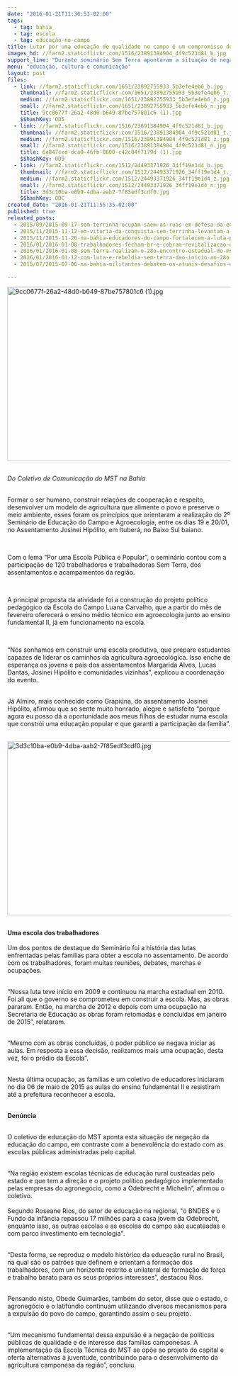 ```yaml
---
date: "2016-01-21T11:36:51-02:00"
tags:
  - tag: bahia
  - tag: escola
  - tag: educação-no-campo
title: Lutar por uma educação de qualidade no campo é um compromisso do povo
images_hd: //farm2.staticflickr.com/1516/23891384904_4f9c521d81_b.jpg
support_line: "Durante seminário Sem Terra apontaram a situação de negação da educação do campo, em contraste com a benevolência do estado com as escolas públicas administradas pelo capital. "
menu: "educação, cultura e comunicação"
layout: post
files:
  - link: //farm2.staticflickr.com/1651/23892755933_5b3efe4eb6_b.jpg
    thumbnail: //farm2.staticflickr.com/1651/23892755933_5b3efe4eb6_t.jpg
    medium: //farm2.staticflickr.com/1651/23892755933_5b3efe4eb6_z.jpg
    small: //farm2.staticflickr.com/1651/23892755933_5b3efe4eb6_n.jpg
    title: 9cc0677f-26a2-48d0-b649-87be757801c6 (1).jpg
    $$hashKey: 0D5
  - link: //farm2.staticflickr.com/1516/23891384904_4f9c521d81_b.jpg
    thumbnail: //farm2.staticflickr.com/1516/23891384904_4f9c521d81_t.jpg
    medium: //farm2.staticflickr.com/1516/23891384904_4f9c521d81_z.jpg
    small: //farm2.staticflickr.com/1516/23891384904_4f9c521d81_n.jpg
    title: 6a847ced-dca0-46fb-8600-c42c84f7179d (1).jpg
    $$hashKey: 0D9
  - link: //farm2.staticflickr.com/1512/24493371926_34ff19e1d4_b.jpg
    thumbnail: //farm2.staticflickr.com/1512/24493371926_34ff19e1d4_t.jpg
    medium: //farm2.staticflickr.com/1512/24493371926_34ff19e1d4_z.jpg
    small: //farm2.staticflickr.com/1512/24493371926_34ff19e1d4_n.jpg
    title: 3d3c10ba-e0b9-4dba-aab2-7f85edf3cdf0.jpg
    $$hashKey: 0DC
created_date: "2016-01-21T11:55:35-02:00"
published: true
releated_posts:
  - 2015/09/2015-09-17-sem-terrinha-ocupam-saem-as-ruas-em-defesa-da-educacao-do-campo.md
  - 2015/11/2015-11-12-em-vitoria-da-conquista-sem-terrinha-levantam-a-bandeira-da-educacao-do-campo.md
  - 2015/11/2015-11-26-na-bahia-educadores-do-campo-fortalecem-a-luta-pela-erradicacao-do-analfabetismo.md
  - 2016/01/2016-01-08-trabalhadores-fecham-br-e-cobram-revitalizacao-do-rio-utinga.md
  - 2016/01/2016-01-08-sem-terra-realizam-o-28o-encontro-estadual-do-mst-na-bahia.md
  - 2016/01/2016-01-12-com-luta-e-rebeldia-sem-terra-dao-inicio-ao-28o-encontro-estadual-do-mst-na-ba.md
  - 2015/07/2015-07-06-na-bahia-militantes-debatem-os-atuais-desafios-enfrentados-pela-classe-trabalhadora.md

---
```

<p><img alt="9cc0677f-26a2-48d0-b649-87be757801c6 (1).jpg" height="393" src="//farm2.staticflickr.com/1651/23892755933_5b3efe4eb6_b.jpg" width="700" /></p>

<p><br />
<em>Do&nbsp;Coletivo de Comunica&ccedil;&atilde;o do MST na Bahia</em></p>

<p><br />
Formar o ser humano, construir rela&ccedil;&otilde;es de coopera&ccedil;&atilde;o e respeito, desenvolver um modelo de agricultura que alimente o povo e preserve o meio ambiente, esses&nbsp;foram os princ&iacute;pios que orientaram a realiza&ccedil;&atilde;o do 2&ordm; Semin&aacute;rio de Educa&ccedil;&atilde;o do Campo e Agroecologia, entre os dias 19 e 20/01, no Assentamento Josinei Hip&oacute;lito, em Ituber&aacute;, no Baixo Sul baiano.</p>

<p>&nbsp;</p>

<p>Com o lema &ldquo;Por uma Escola P&uacute;blica e Popular&rdquo;, o semin&aacute;rio contou com a participa&ccedil;&atilde;o de 120 trabalhadores e trabalhadoras Sem Terra, dos assentamentos e acampamentos da regi&atilde;o.&nbsp;</p>

<p>&nbsp;</p>

<p>A principal proposta da atividade foi a constru&ccedil;&atilde;o do projeto pol&iacute;tico pedag&oacute;gico da Escola do Campo Luana Carvalho, que a partir do m&ecirc;s de fevereiro oferecer&aacute; o ensino m&eacute;dio t&eacute;cnico em agroecologia junto ao ensino fundamental II, j&aacute; em funcionamento na escola.</p>

<p>&nbsp;</p>

<p>&ldquo;N&oacute;s sonhamos em construir uma escola produtiva, que prepare estudantes capazes de liderar os caminhos da agricultura agroecol&oacute;gica. Isso enche de esperan&ccedil;a os jovens e pais dos assentamentos Margarida Alves, Lucas Dantas, Josinei Hip&oacute;lito e comunidades vizinhas&rdquo;, explicou a coordena&ccedil;&atilde;o do evento.</p>

<p><br />
J&aacute; Almiro, mais conhecido como Grapi&uacute;na, do assentamento Josinei Hip&oacute;lito, afirmou que se sente muito honrado, alegre e satisfeito &ldquo;porque agora eu posso d&aacute; a oportunidade aos meus filhos de estudar numa escola que constr&oacute;i uma educa&ccedil;&atilde;o popular e que garanti a participa&ccedil;&atilde;o da fam&iacute;lia&rdquo;.</p>

<p><br />
<img alt="3d3c10ba-e0b9-4dba-aab2-7f85edf3cdf0.jpg" height="393" src="//farm2.staticflickr.com/1512/24493371926_34ff19e1d4_b.jpg" width="700" /></p>

<p><br />
<strong>Uma escola dos trabalhadores</strong><br />
<br />
Um dos pontos de destaque do Semin&aacute;rio foi a hist&oacute;ria das lutas enfrentadas pelas fam&iacute;lias para obter a escola no assentamento.&nbsp;De acordo com os trabalhadores, foram muitas reuni&otilde;es, debates, marchas e ocupa&ccedil;&otilde;es.&nbsp;</p>

<p><br />
&ldquo;Nossa luta teve in&iacute;cio em 2009 e continuou na marcha estadual em 2010. Foi ali que o governo se comprometeu em construir a escola. Mas, as obras pararam. Ent&atilde;o, na marcha de 2012 e depois com uma ocupa&ccedil;&atilde;o na Secretaria de Educa&ccedil;&atilde;o as obras foram retomadas e conclu&iacute;das em janeiro de 2015&rdquo;, relataram.</p>

<p><br />
&ldquo;Mesmo com as obras conclu&iacute;das, o poder p&uacute;blico se negava iniciar as aulas. Em resposta a essa decis&atilde;o, realizamos mais uma ocupa&ccedil;&atilde;o, desta vez, foi o pr&eacute;dio da Escola&rdquo;.&nbsp;</p>

<p><br />
Nesta &uacute;ltima ocupa&ccedil;&atilde;o, as fam&iacute;lias e um coletivo de educadores iniciaram no dia 06 de maio de 2015 as aulas do ensino fundamental II e resistiram at&eacute; a prefeitura reconhecer a escola.</p>

<p><br />
<strong>Den&uacute;ncia</strong></p>

<p><br />
O coletivo de educa&ccedil;&atilde;o do MST aponta esta situa&ccedil;&atilde;o de nega&ccedil;&atilde;o da educa&ccedil;&atilde;o do campo, em contraste com a benevol&ecirc;ncia do estado com as escolas p&uacute;blicas administradas pelo capital.&nbsp;</p>

<p><br />
&ldquo;Na regi&atilde;o existem escolas t&eacute;cnicas de educa&ccedil;&atilde;o rural custeadas pelo estado e que tem a dire&ccedil;&atilde;o e o projeto pol&iacute;tico pedag&oacute;gico implementado pelas empresas do agroneg&oacute;cio, como a Odebrecht e Michelin&rdquo;, afirmou o coletivo.<br />
<br />
Segundo Roseane Rios, do setor de educa&ccedil;&atilde;o na regional, &quot;o BNDES e o Fundo da inf&acirc;ncia repassou 17 milh&otilde;es para a casa jovem da Odebrecht, enquanto isso, as outras escolas e as escolas do campo s&atilde;o sucateadas e com parco investimento em tecnologia&quot;.&nbsp;</p>

<p><br />
&ldquo;Desta forma, se reproduz o modelo hist&oacute;rico da educa&ccedil;&atilde;o rural no Brasil, na qual s&atilde;o os patr&otilde;es que definem e orientam a forma&ccedil;&atilde;o dos trabalhadores, com um horizonte restrito e unilateral de forma&ccedil;&atilde;o de for&ccedil;a e trabalho barato para os seus pr&oacute;prios interesses&rdquo;, destacou Rios.</p>

<p><br />
Pensando nisto, Obede Guimar&atilde;es, tamb&eacute;m do setor, disse que o estado, o agroneg&oacute;cio e o latif&uacute;ndio continuam utilizando diversos mecanismos para a expuls&atilde;o do povo do campo, garantindo assim o seu projeto.</p>

<p><br />
&ldquo;Um mecanismo fundamental dessa expuls&atilde;o &eacute; a nega&ccedil;&atilde;o de pol&iacute;ticas p&uacute;blicas de qualidade e de interesse das fam&iacute;lias camponesas. A implementa&ccedil;&atilde;o da Escola T&eacute;cnica do MST se op&otilde;e ao projeto do capital e oferta alternativas &agrave; juventude, contribuindo para o desenvolvimento da agricultura camponesa da regi&atilde;o&rdquo;, concluiu.</p>

